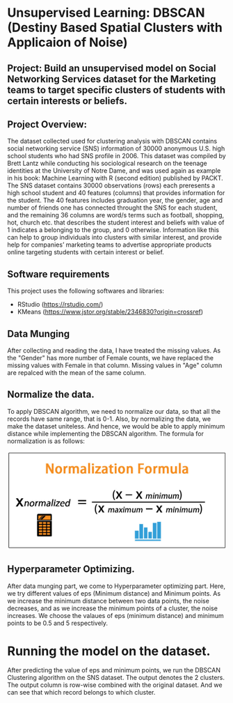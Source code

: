 # Unsupervised Learning: DBSCAN (Destiny Based Spatial Clusters with Applicaion of Noise)
## Project: Build an unsupervised model on Social Networking Services dataset for the Marketing teams to target specific clusters of students with certain interests or beliefs.
## Project Overview:
The dataset collected used for clustering analysis with DBSCAN contains social networking service (SNS) information of 30000 anonymous U.S. high school students who had SNS profile in 2006. This dataset was compiled by Brett Lantz while conducting his sociological research on the teenage identities at the University of Notre Dame, and was used again as example in his book: Machine Learning with R (second edition) published by PACKT.
The SNS dataset contains 30000 observations (rows) each preresents a high school student and 40 features (columns) that provides information for the student. The 40 features includes graduation year, the gender, age and number of friends one has connected throught the SNS for each student, and the remaining 36 columns are word/s terms such as football, shopping, hot, church etc. that describes the student interest and beliefs with value of 1 indicates a belonging to the group, and 0 otherwise. Information like this can help to group individuals into clusters with similar interest, and provide help for companies’ marketing teams to advertise appropriate products online targeting students with certain interest or belief.
## Software requirements 
This project uses the following softwares and libraries:
- RStudio (https://rstudio.com/)
- KMeans (https://www.jstor.org/stable/2346830?origin=crossref)

## Data Munging  
After collecting and reading the data, I have treated the missing values. As the "Gender" has more number of Female counts, we have replaced the missing values with Female in that column. Missing values in "Age" column are repalced with the mean of the same column. 
## Normalize the data.
To apply DBSCAN algorithm, we need to normalize our data, so that all the records have same range, that is 0-1. Also, by normalizing the data, we make the dataset uniteless.  And hence, we would be able to apply minimum distance while implementing the DBSCAN algorithm. The formula for normalization is as follows: 

![alt text](https://github.com/NikhilSalv/DBSCAN-clustering-on-SNS-data/blob/main/Normalization-Formula.jpg) 

## Hyperparameter Optimizing.

After data munging part, we come to Hyperparameter optimizing part. Here, we try different values of eps (Minimum distance) and Minimum points. 
As we increase the minimum distance between two data points, the noise decreases, and as we increase the minimum points of a cluster, the noise increases. 
We choose the valaues of eps (minimum distance) and minimum points to be 0.5 and 5 respectively.  

# Running the model on the dataset.
After predicting the value of eps and minimum points, we run the DBSCAN Clustering algorithm on the SNS dataset. The output denotes the 2 clusters. The output column is row-wise combined with the original dataset. And we can see that which record belongs to which cluster. 
